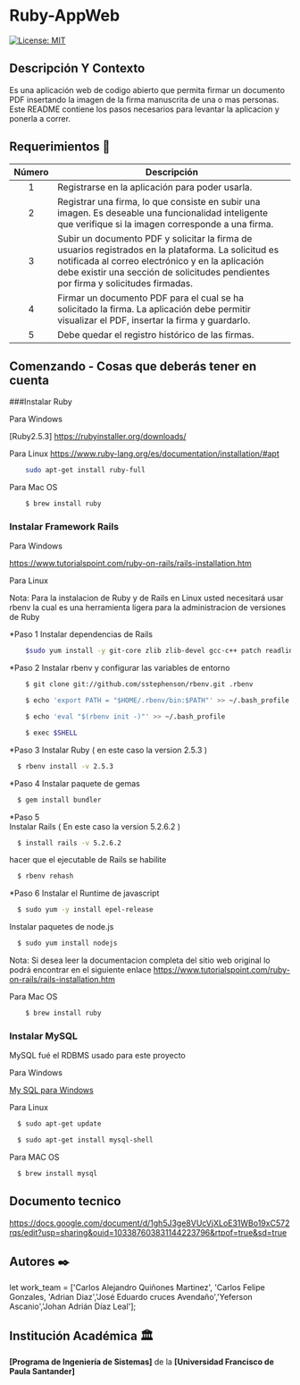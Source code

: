 # Ruby-AppWeb



[![License: MIT](https://img.shields.io/badge/License-MIT-yellow.svg)](https://opensource.org/licenses/MIT)

## Descripción Y Contexto

Es una aplicación web de codigo abierto que permita firmar un documento PDF insertando la imagen de la firma manuscrita de una o mas personas. Este README contiene los pasos necesarios para levantar la aplicacion y ponerla a correr.

## Requerimientos 📑

Número | Descripción |
:--: | -- |
1 | Registrarse en la aplicación para poder usarla. |
2 | Registrar una firma, lo que consiste en subir una imagen. Es deseable una funcionalidad inteligente que verifique si la imagen corresponde a una firma. |
3 | Subir un documento PDF y solicitar la firma de usuarios registrados en la plataforma. La solicitud es notificada al correo electrónico y en la aplicación debe existir una sección de solicitudes pendientes por firma y solicitudes firmadas. |
4 | Firmar un documento PDF para el cual se ha solicitado la firma. La aplicación debe permitir visualizar el PDF, insertar la firma y guardarlo. |
5 | Debe quedar el registro histórico de las firmas. |

## Comenzando - Cosas que deberás tener en cuenta 

###Instalar Ruby

Para Windows

[Ruby2.5.3] https://rubyinstaller.org/downloads/

Para Linux 
https://www.ruby-lang.org/es/documentation/installation/#apt

```bash
    sudo apt-get install ruby-full
```

Para Mac OS 

```bash
    $ brew install ruby
```
### Instalar Framework Rails

Para Windows

https://www.tutorialspoint.com/ruby-on-rails/rails-installation.htm

Para Linux 

Nota: Para la instalacion de Ruby y de  Rails en Linux usted necesitará usar  rbenv la cual es una herramienta ligera para la administracion de versiones de Ruby

*Paso 1
Instalar dependencias de Rails 
```bash
    $sudo yum install -y git-core zlib zlib-devel gcc-c++ patch readline readline-devel libyaml-devel libffi-devel openssl-devel make bzip2 autoconf automake libtool bison curl sqlite-devel
```
*Paso 2
Instalar rbenv y  configurar las variables de entorno
```bash
    $ git clone git://github.com/sstephenson/rbenv.git .rbenv
```

```bash
    $ echo 'export PATH = "$HOME/.rbenv/bin:$PATH"' >> ~/.bash_profile
```

```bash
    $ echo 'eval "$(rbenv init -)"' >> ~/.bash_profile
```


```bash
    $ exec $SHELL
```

*Paso 3 
Instalar Ruby ( en este caso la version 2.5.3 ) 
```bash
  $ rbenv install -v 2.5.3
```

*Paso 4
Instalar paquete de gemas 
```bash
  $ gem install bundler
```

*Paso 5  
Instalar Rails ( En este caso la version 5.2.6.2 ) 
```bash
  $ install rails -v 5.2.6.2
```

hacer que el ejecutable de Rails se habilite 
```bash
  $ rbenv rehash
```

*Paso 6
Instalar el Runtime de javascript
```bash
  $ sudo yum -y install epel-release
```

Instalar paquetes de node.js
```bash
  $ sudo yum install nodejs
```

Nota: Si desea leer la documentacion completa del sitio web original lo podrá encontrar en el siguiente enlace https://www.tutorialspoint.com/ruby-on-rails/rails-installation.htm


Para Mac OS 

```bash
    $ brew install ruby
```

### Instalar MySQL

MySQL fué el RDBMS usado para este proyecto

Para Windows

[My SQL para Windows](https://www.sqlshack.com/how-to-install-mysql-database-server-8-0-19-on-windows-10/#:~:text=Download%20and%20install%20MySQL%20database,can%20see%20four%20installation%20options.)

Para Linux 

```bash
  $ sudo apt-get update
```

```bash
  $ sudo apt-get install mysql-shell
```

Para MAC OS 

```bash
  $ brew install mysql
```

## Documento tecnico

https://docs.google.com/document/d/1gh5J3ge8VUcVjXLoE31WBo19xC572rqs/edit?usp=sharing&ouid=103387603831144223796&rtpof=true&sd=true

## Autores ✒️

let work_team = ['Carlos Alejandro Quiñones Martinez', 'Carlos Felipe Gonzales, 'Adrian Diaz','José Eduardo cruces Avendaño','Yeferson Ascanio','Johan Adrián Díaz Leal'];


## Institución Académica 🏛️

**[Programa de Ingeniería de Sistemas]** de la **[Universidad Francisco de Paula Santander]**


